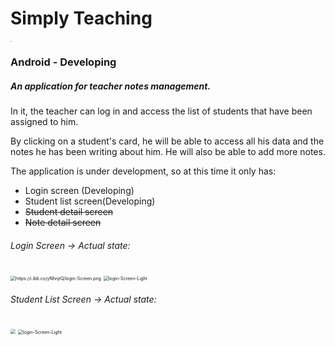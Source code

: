 # Simply Teaching



<img src="https://i.ibb.co/jwjFQbR/Logo-Aplicacion.png" style="zoom:10%;" />

### Android - Developing

##### An application for teacher notes management. 

In it, the teacher can log in and access the list of students that have been assigned to him.

By clicking on a student's card, he will be able to access all his data and the notes he has been writing about him. He will also be able to add more notes.



The application is under development, so at this time it only has:

- Login screen (Developing)
- Student list screen(Developing)
- ~~Student detail screen~~
- ~~Note detail screen~~



###### Login Screen -> Actual state:

<img src="https://i.ibb.co/yNhnjtQ/login-Screen.png" alt="https://i.ibb.co/yNhnjtQ/login-Screen.png" style="zoom: 50%;" />

<img src="https://i.ibb.co/kcJTyPR/login-Screen-Light.png" alt="login-Screen-Light" border="0" style="zoom:50%;" >

###### Student List Screen -> Actual state:

<img src="https://i.ibb.co/PrDcmnV/student-List-Screen-D.png" style="zoom: 50%;" />

<img src="https://i.ibb.co/9tdzJPP/student-List-Screen.png" alt="login-Screen-Light" border="0" style="zoom:50%;" >

